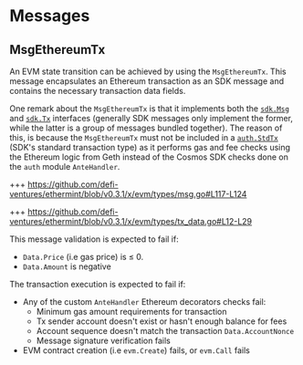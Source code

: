 <!--
order: 4
-->

# Messages

## MsgEthereumTx

An EVM state transition can be achieved by using the `MsgEthereumTx`. This message encapsulates an
Ethereum transaction as an SDK message and contains the necessary transaction data fields.

One remark about the `MsgEthereumTx` is that it implements both the [`sdk.Msg`](https://github.com/cosmos/cosmos-sdk/blob/v0.39.2/types/tx_msg.go#L7-L29) and [`sdk.Tx`](https://github.com/cosmos/cosmos-sdk/blob/v0.39.2/types/tx_msg.go#L33-L41)
interfaces (generally SDK messages only implement the former, while the latter is a group of
messages bundled together). The reason of this, is because the `MsgEthereumTx` must not be included in a [`auth.StdTx`](https://github.com/cosmos/cosmos-sdk/blob/v0.39.2/x/auth/types/stdtx.go#L23-L30) (SDK's standard transaction type) as it performs gas and fee checks using the Ethereum logic from Geth instead of the Cosmos SDK checks done on the `auth` module `AnteHandler`.

+++ https://github.com/defi-ventures/ethermint/blob/v0.3.1/x/evm/types/msg.go#L117-L124

+++ https://github.com/defi-ventures/ethermint/blob/v0.3.1/x/evm/types/tx_data.go#L12-L29

This message validation is expected to fail if:

- `Data.Price` (i.e gas price) is ≤ 0.
- `Data.Amount` is negative

The transaction execution is expected to fail if:

- Any of the custom `AnteHandler` Ethereum decorators checks fail:
  - Minimum gas amount requirements for transaction
  - Tx sender account doesn't exist or hasn't enough balance for fees
  - Account sequence doesn't match the transaction `Data.AccountNonce`
  - Message signature verification fails
- EVM contract creation (i.e `evm.Create`) fails, or `evm.Call` fails
